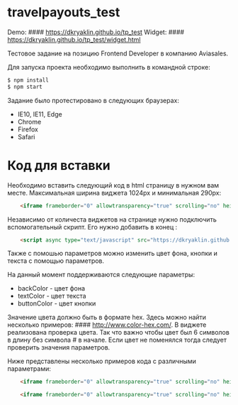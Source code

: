 # travelpayouts_test

Demo: #### <https://dkryaklin.github.io/tp_test>
Widget: #### <https://dkryaklin.github.io/tp_test/widget.html>

Тестовое задание на позицию Frontend Developer в компанию Aviasales.

Для запуска проекта необходимо выполнить в командной строке:

```sh
$ npm install
$ npm start
```

Задание было протестировано в следующих браузерах:

* IE10, IE11, Edge
* Chrome
* Firefox
* Safari

# Код для вставки

Необходимо вставить следующий код в html страницу в нужном вам месте. Максимальная ширина виджета 1024px и минимальная 290px:

```html
    <iframe frameborder="0" allowtransparency="true" scrolling="no" height="auto" width="100%" src="https://dkryaklin.github.io/tp_test/widget.html" style="max-width: 1024px; display: block;" data-initaviasales="false"></iframe>
```

Независимо от количеста виджетов на странице нужно подключить вспомогательный скрипт. Его нужно добавить в конец <body>:

```html
    <script async type="text/javascript" src="https://dkryaklin.github.io/tp_test/static/js/client.js"></script>
```

Также c помошью параметров можно изменить цвет фона, кнопки и текста с помощью параметров. 

На данный момент поддерживаются следующие параметры:

* backColor - цвет фона
* textColor - цвет текста
* buttonColor - цвет кнопки

Значение цвета должно быть в формате hex. Здесь можно найти несколько примеров: #### <http://www.color-hex.com/>. В виджете реализована проверка цвета. Так что важно чтобы цвет был 6 символов в длину без символа # в начале. Если цвет не поменялся тогда следует проверить значения параметров.

Ниже представлены несколько примеров кода с различными параметрами:

```html
    <iframe frameborder="0" allowtransparency="true" scrolling="no" height="auto" width="100%" src="%PUBLIC_URL%/widget.html?backColor=000000&buttonColor=650000" style="max-width: 1024px; display: block;" data-initaviasales="false"></iframe>
```

```html
    <iframe frameborder="0" allowtransparency="true" scrolling="no" height="auto" width="100%" src="%PUBLIC_URL%/widget.html?backColor=CEB3C6&textColor=1F0052&buttonColor=49BE45" style="max-width: 1024px; display: block;" data-initaviasales="false"></iframe>
```